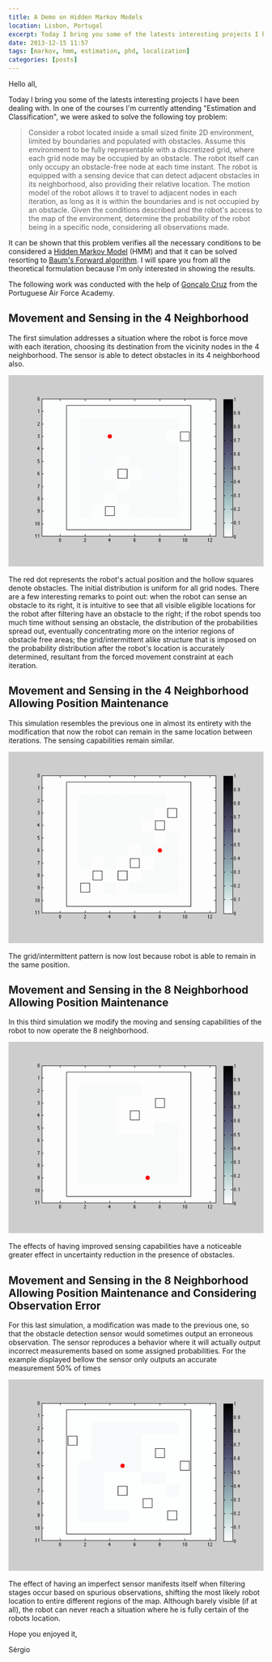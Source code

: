 ```yaml
---
title: A Demo on Hidden Markov Models
location: Lisbon, Portugal
excerpt: Today I bring you some of the latests interesting projects I have been dealing with. In one of the courses I'm currently attending "Estimation and Classification", we were asked to solve the following toy problem.
date: 2013-12-15 11:57
tags: [markov, hmm, estimation, phd, localization]
categories: [posts]
---
```


Hello all,

Today I bring you some of the latests interesting projects I have been dealing with. In one of the courses I'm currently attending "Estimation and Classification", we were asked to solve the following toy problem:

>Consider a robot located inside a small sized finite 2D environment, limited by boundaries and populated with obstacles. Assume this environment to be fully representable with a discretized grid, where each grid node may be occupied by an obstacle. The robot itself can only occupy an obstacle-free node at each time instant. The robot is equipped with a sensing device that can detect adjacent obstacles in its neighborhood, also providing their relative location. The motion model of the robot allows it to travel to adjacent nodes in each iteration, as long as it is within the boundaries and is not occupied by an obstacle. Given the conditions described and the robot's access to the map of the environment, determine the probability of the robot being in a specific node, considering all observations made.

It can be shown that this problem verifies all the necessary conditions to be considered a [Hidden Markov Model][hmm] (HMM) and that it can be solved resorting to [Baum's Forward algorithm][baum]. I will spare you from all the theoretical formulation because I'm only interested in showing the results.

The following work was conducted with the help of [Gonçalo Cruz][goncalo] from the Portuguese Air Force Academy.

## Movement and Sensing in the 4 Neighborhood

The first simulation addresses a situation where the robot is force move with each iteration, choosing its destination from the vicinity nodes in the 4 neighborhood. The sensor is able to detect obstacles in its 4 neighborhood also.

![](/images/posts/4mov_4sens.gif)

The red dot represents the robot's actual position and the hollow squares denote obstacles. The initial distribution is uniform for all grid nodes. There are a few interesting remarks to point out: when the robot can sense an obstacle to its right, it is intuitive to see that all visible eligible locations for the robot after filtering have an obstacle to the right; if the robot spends too much time without sensing an obstacle, the distribution of the probabilities spread out, eventually concentrating more on the interior regions of obstacle free areas; the grid/intermittent alike structure that is imposed on the probability distribution after the robot's location is accurately determined, resultant from the forced movement constraint at each iteration.

## Movement and Sensing in the 4 Neighborhood Allowing Position Maintenance


This simulation resembles the previous one in almost its entirety with the modification that now the robot can remain in the same location between iterations. The sensing capabilities remain similar.

![](/images/posts/5mov_4sens.gif)

The grid/intermittent pattern is now lost because robot is able to remain in the same position.

## Movement and Sensing in the 8 Neighborhood Allowing Position Maintenance

In this third simulation we modify the moving and sensing capabilities of the robot to now operate the 8 neighborhood.

![](/images/posts/9mov_8sens.gif)

The effects of having improved sensing capabilities have a noticeable greater effect in uncertainty reduction in the presence of obstacles. 

## Movement and Sensing in the 8 Neighborhood Allowing Position Maintenance and Considering Observation Error


For this last simulation, a modification was made to the previous one, so that the obstacle detection sensor would sometimes output an erroneous observation. The sensor reproduces a behavior where it will actually output incorrect measurements based on some assigned probabilities. For the example displayed bellow the sensor only outputs an accurate measurement 50% of times

![](/images/posts/9mov_8sens_error.gif)

The effect of having an imperfect sensor manifests itself when filtering stages occur based on spurious observations, shifting the most likely robot location to entire different regions of the map. Although barely visible (if at all), the robot can never reach a situation where he is fully certain of the robots location.

Hope you enjoyed it,

Sérgio

[hmm]: https://en.wikipedia.org/wiki/Hidden_Markov_model
[baum]: https://en.wikipedia.org/wiki/Baum%E2%80%93Welch_algorithm#Forward_procedure
[goncalo]: http://academiafa.academia.edu/Gon%C3%A7aloCruz
